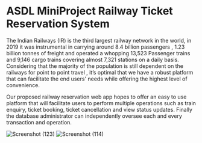 # ASDL MiniProject Railway Ticket Reservation System
The Indian Railways (IR) is the third largest railway network in the world, in 2019 it was instrumental in carrying  around 8.4 billion passengers , 1.23 billion tonnes of freight and operated a whopping 13,523 Passenger trains and 9,146 cargo trains covering almost 7,321 stations on a daily basis. Considering that the majority of the population is still dependent on the railways for point to point travel , it’s optimal that we have a robust platform that can facilitate the end users' needs while offering the highest level of convenience.

Our proposed railway reservation web app hopes to offer an easy to use platform that will facilitate users to perform multiple operations such as train enquiry, ticket booking, ticket cancellation and view status updates. Finally the database administrator can independently oversee each and every transaction and operation. 

![Screenshot (123)](https://user-images.githubusercontent.com/42784969/112289831-a549a100-8cb4-11eb-9df4-fc745f69863d.png)
![Screenshot (114)](https://user-images.githubusercontent.com/42784969/112289743-92cf6780-8cb4-11eb-8d63-dba925e58c1e.png)

